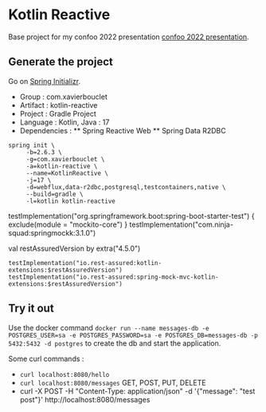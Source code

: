 # Kotlin Reactive

Base project for my confoo 2022 presentation [confoo 2022 presentation](https://confoo.ca/fr/2022/news/cfp-open-yul2022).

## Generate the project

Go on  [Spring Initializr](https://start.spring.io/).

* Group : com.xavierbouclet
* Artifact : kotlin-reactive
* Project : Gradle Project
* Language : Kotlin, Java : 17
* Dependencies :
  ** Spring Reactive Web
  ** Spring Data R2DBC

```
spring init \
     -b=2.6.3 \
     -g=com.xavierbouclet \
     -a=kotlin-reactive \
     --name=KotlinReactive \
     -j=17 \
     -d=webflux,data-r2dbc,postgresql,testcontainers,native \
     --build=gradle \
     -l=kotlin kotlin-reactive 
```

   testImplementation("org.springframework.boot:spring-boot-starter-test") {
        exclude(module = "mockito-core")
   }
   testImplementation("com.ninja-squad:springmockk:3.1.0")


val restAssuredVersion by extra("4.5.0")

    testImplementation("io.rest-assured:kotlin-extensions:$restAssuredVersion")
    testImplementation("io.rest-assured:spring-mock-mvc-kotlin-extensions:$restAssuredVersion")


## Try it out

Use the docker command `docker run --name messages-db -e POSTGRES_USER=sa -e POSTGRES_PASSWORD=sa -e POSTGRES_DB=messages-db -p 5432:5432 -d postgres` to create the db and start the application.

Some curl commands :

* `curl localhost:8080/hello`
* `curl localhost:8080/messages` GET, POST, PUT, DELETE
* curl -X POST -H "Content-Type: application/json" -d '{"message": "test post"}' http://localhost:8080/messages
